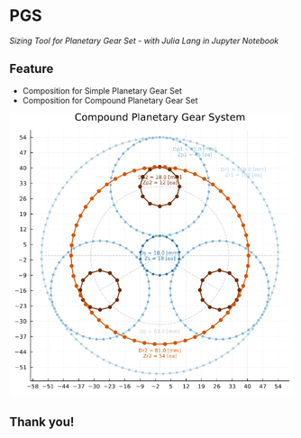 # PGS

_Sizing Tool for Planetary Gear Set - with Julia Lang in Jupyter Notebook_

## Feature
* Composition for Simple Planetary Gear Set
* Composition for Compound Planetary Gear Set

![](./img/PGS.png)

## Thank you!